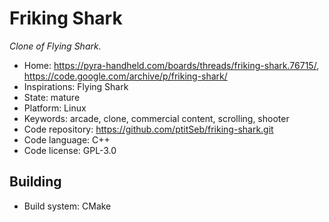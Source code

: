 # Friking Shark

_Clone of Flying Shark._

- Home: https://pyra-handheld.com/boards/threads/friking-shark.76715/, https://code.google.com/archive/p/friking-shark/
- Inspirations: Flying Shark
- State: mature
- Platform: Linux
- Keywords: arcade, clone, commercial content, scrolling, shooter
- Code repository: https://github.com/ptitSeb/friking-shark.git
- Code language: C++
- Code license: GPL-3.0

## Building

- Build system: CMake
